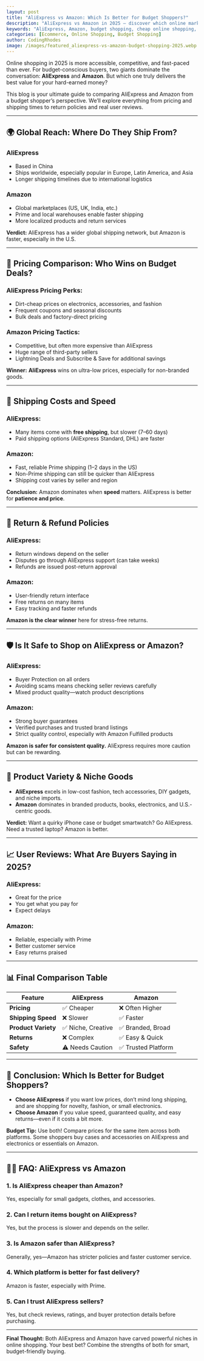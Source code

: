 ```yaml
---
layout: post
title: "AliExpress vs Amazon: Which Is Better for Budget Shoppers?"
description: "AliExpress vs Amazon in 2025 — discover which online marketplace offers the best deals, safety, and delivery for budget-conscious buyers."
keywords: "AliExpress, Amazon, budget shopping, cheap online shopping, ecommerce 2025"
categories: [Ecommerce, Online Shopping, Budget Shopping]
author: CodingRhodes
image: /images/featured_aliexpress-vs-amazon-budget-shopping-2025.webp
---
```


Online shopping in 2025 is more accessible, competitive, and fast-paced than ever. For budget-conscious buyers, two giants dominate the conversation: **AliExpress** and **Amazon**. But which one truly delivers the best value for your hard-earned money?

This blog is your ultimate guide to comparing AliExpress and Amazon from a budget shopper’s perspective. We’ll explore everything from pricing and shipping times to return policies and real user reviews.
 
---

## 🌍 Global Reach: Where Do They Ship From?

### AliExpress
- Based in China
- Ships worldwide, especially popular in Europe, Latin America, and Asia
- Longer shipping timelines due to international logistics

### Amazon
- Global marketplaces (US, UK, India, etc.)
- Prime and local warehouses enable faster shipping
- More localized products and return services

**Verdict:** AliExpress has a wider global shipping network, but Amazon is faster, especially in the U.S.

---

## 💸 Pricing Comparison: Who Wins on Budget Deals?

<ins class="adsbygoogle"
     style="display:block"
     data-ad-client="ca-pub-2784742237479601"
     data-ad-slot="3760872290"
     data-ad-format="auto"
     data-full-width-responsive="true"></ins>
<script>
     (adsbygoogle = window.adsbygoogle || []).push({});
</script>

### AliExpress Pricing Perks:
- Dirt-cheap prices on electronics, accessories, and fashion
- Frequent coupons and seasonal discounts
- Bulk deals and factory-direct pricing

### Amazon Pricing Tactics:
- Competitive, but often more expensive than AliExpress
- Huge range of third-party sellers
- Lightning Deals and Subscribe & Save for additional savings

**Winner:** **AliExpress** wins on ultra-low prices, especially for non-branded goods.

---

## 🚚 Shipping Costs and Speed

### AliExpress:
- Many items come with **free shipping**, but slower (7–60 days)
- Paid shipping options (AliExpress Standard, DHL) are faster

### Amazon:
- Fast, reliable Prime shipping (1–2 days in the US)
- Non-Prime shipping can still be quicker than AliExpress
- Shipping cost varies by seller and region

**Conclusion:** Amazon dominates when **speed** matters. AliExpress is better for **patience and price**.

---

## 🔄 Return & Refund Policies

### AliExpress:
- Return windows depend on the seller
- Disputes go through AliExpress support (can take weeks)
- Refunds are issued post-return approval

### Amazon:
- User-friendly return interface
- Free returns on many items
- Easy tracking and faster refunds

**Amazon is the clear winner** here for stress-free returns.

---

## 🛡️ Is It Safe to Shop on AliExpress or Amazon?

### AliExpress:
- Buyer Protection on all orders
- Avoiding scams means checking seller reviews carefully
- Mixed product quality—watch product descriptions

### Amazon:
- Strong buyer guarantees
- Verified purchases and trusted brand listings
- Strict quality control, especially with Amazon Fulfilled products

**Amazon is safer for consistent quality.** AliExpress requires more caution but can be rewarding.

---

## 🎯 Product Variety & Niche Goods

<ins class="adsbygoogle"
     style="display:block"
     data-ad-client="ca-pub-2784742237479601"
     data-ad-slot="3760872290"
     data-ad-format="auto"
     data-full-width-responsive="true"></ins>
<script>
     (adsbygoogle = window.adsbygoogle || []).push({});
</script>

- **AliExpress** excels in low-cost fashion, tech accessories, DIY gadgets, and niche imports.
- **Amazon** dominates in branded products, books, electronics, and U.S.-centric goods.

**Verdict:** Want a quirky iPhone case or budget smartwatch? Go AliExpress. Need a trusted laptop? Amazon is better.

---

## 📈 User Reviews: What Are Buyers Saying in 2025?

### AliExpress:
- Great for the price
- You get what you pay for
- Expect delays

### Amazon:
- Reliable, especially with Prime
- Better customer service
- Easy returns praised

---

## 📊 Final Comparison Table

| Feature                  | AliExpress         | Amazon              |
|--------------------------|--------------------|---------------------|
| **Pricing**              | ✅ Cheaper          | ❌ Often Higher     |
| **Shipping Speed**       | ❌ Slower           | ✅ Faster           |
| **Product Variety**      | ✅ Niche, Creative  | ✅ Branded, Broad   |
| **Returns**              | ❌ Complex          | ✅ Easy & Quick     |
| **Safety**               | ⚠️ Needs Caution    | ✅ Trusted Platform |

---

## 🧭 Conclusion: Which Is Better for Budget Shoppers?

- **Choose AliExpress** if you want low prices, don’t mind long shipping, and are shopping for novelty, fashion, or small electronics.
- **Choose Amazon** if you value speed, guaranteed quality, and easy returns—even if it costs a bit more.

**Budget Tip:** Use both! Compare prices for the same item across both platforms. Some shoppers buy cases and accessories on AliExpress and electronics or essentials on Amazon.

---

## 🙋‍♀️ FAQ: AliExpress vs Amazon

<ins class="adsbygoogle"
     style="display:block"
     data-ad-client="ca-pub-2784742237479601"
     data-ad-slot="3760872290"
     data-ad-format="auto"
     data-full-width-responsive="true"></ins>
<script>
     (adsbygoogle = window.adsbygoogle || []).push({});
</script>

### 1. Is AliExpress cheaper than Amazon?
Yes, especially for small gadgets, clothes, and accessories.

### 2. Can I return items bought on AliExpress?
Yes, but the process is slower and depends on the seller.

### 3. Is Amazon safer than AliExpress?
Generally, yes—Amazon has stricter policies and faster customer service.

### 4. Which platform is better for fast delivery?
Amazon is faster, especially with Prime.

### 5. Can I trust AliExpress sellers?
Yes, but check reviews, ratings, and buyer protection details before purchasing.

---

**Final Thought:** Both AliExpress and Amazon have carved powerful niches in online shopping. Your best bet? Combine the strengths of both for smart, budget-friendly buying.

